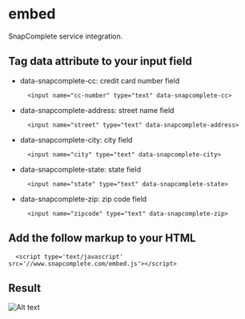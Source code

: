 embed
=====
SnapComplete service integration.

## Tag data attribute to your input field
* data-snapcomplete-cc: credit card number field
  ```
    <input name="cc-number" type="text" data-snapcomplete-cc>
  ```
* data-snapcomplete-address: street name field
  ```
    <input name="street" type="text" data-snapcomplete-address>
  ```
* data-snapcomplete-city: city field
  ```
    <input name="city" type="text" data-snapcomplete-city>
  ```
* data-snapcomplete-state: state field
  ```
    <input name="state" type="text" data-snapcomplete-state>
  ```
* data-snapcomplete-zip: zip code field
  ```
    <input name="zipcode" type="text" data-snapcomplete-zip>
  ```

## Add the follow markup to your HTML
```
  <script type='text/javascript' src='//www.snapcomplete.com/embed.js'></script>
```

## Result
![Alt text](http://snapcomplete.s3.amazonaws.com/documentup/CC-input.png)
